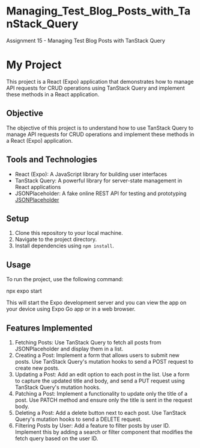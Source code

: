 # Managing_Test_Blog_Posts_with_TanStack_Query
Assignment 15 - Managing Test Blog Posts with TanStack Query

# My Project

This project is a React (Expo) application that demonstrates how to manage API requests for CRUD operations using TanStack Query and implement these methods in a React application.

## Objective

The objective of this project is to understand how to use TanStack Query to manage API requests for CRUD operations and implement these methods in a React (Expo) application.

## Tools and Technologies

- React (Expo): A JavaScript library for building user interfaces
- TanStack Query: A powerful library for server-state management in React applications
- JSONPlaceholder: A fake online REST API for testing and prototyping [JSONPlaceholder](https://jsonplaceholder.typicode.com/)

## Setup

1. Clone this repository to your local machine.
2. Navigate to the project directory.
3. Install dependencies using `npm install`.

## Usage

To run the project, use the following command:

npx expo start

This will start the Expo development server and you can view the app on your device using Expo Go app or in a web browser.

## Features Implemented

1. Fetching Posts: Use TanStack Query to fetch all posts from JSONPlaceholder and display them in a list.
2. Creating a Post: Implement a form that allows users to submit new posts. Use TanStack Query's mutation hooks to send a POST request to create new posts.
3. Updating a Post: Add an edit option to each post in the list. Use a form to capture the updated title and body, and send a PUT request using TanStack Query's mutation hooks.
4. Patching a Post: Implement a functionality to update only the title of a post. Use PATCH method and ensure only the title is sent in the request body.
5. Deleting a Post: Add a delete button next to each post. Use TanStack Query's mutation hooks to send a DELETE request.
6. Filtering Posts by User: Add a feature to filter posts by user ID. Implement this by adding a search or filter component that modifies the fetch query based on the user ID.
